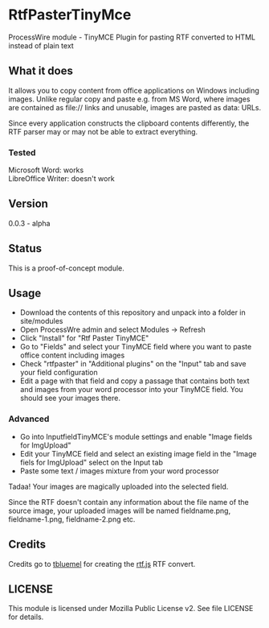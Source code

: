 # RtfPasterTinyMce
ProcessWire module - TinyMCE Plugin for pasting RTF converted to HTML instead of plain text

## What it does

It allows you to copy content from office applications on Windows including images.
Unlike regular copy and paste e.g. from MS Word, where images are contained as file:// links
and unusable, images are pasted as data: URLs.

Since every application constructs the clipboard contents differently, the RTF parser may
or may not be able to extract everything.

### Tested
Microsoft Word:  works  
LibreOffice Writer: doesn't work

## Version

0.0.3 - alpha

## Status

This is a proof-of-concept module.

## Usage

- Download the contents of this repository and unpack into a folder in site/modules
- Open ProcessWre admin and select Modules -> Refresh
- Click "Install" for "Rtf Paster TinyMCE"
- Go to "Fields" and select your TinyMCE field where you want to paste office content including images
- Check "rtfpaster" in "Additional plugins" on the "Input" tab and save your field configuration
- Edit a page with that field and copy a passage that contains both text and images from your word processor
  into your TinyMCE field. You should see your images there.

### Advanced

- Go into InputfieldTinyMCE's module settings and enable "Image fields for ImgUpload"
- Edit your TinyMCE field and select an existing image field in the "Image fiels for ImgUpload" select
  on the Input tab
- Paste some text / images mixture from your word processor

Tadaa! Your images are magically uploaded into the selected field.

Since the RTF doesn't contain any information about the file name of the source image, your
uploaded images will be named fieldname.png, fieldname-1.png, fieldname-2.png etc.

## Credits

Credits go to [tbluemel](https://github.com/tbluemel) for creating the [rtf.js](https://github.com/tbluemel/rtf.js) RTF convert.

## LICENSE

This module is licensed under Mozilla Public License v2. See file LICENSE for details.
